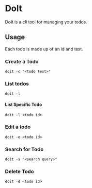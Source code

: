 # DoIt

DoIt is a cli tool for managing your todos.

## Usage

Each todo is made up of an id and text.

### Create a Todo

`doit -c "<todo text>"`

### List todos

`doit -l`

#### List Specific Todo

`doit -l <todo id>`

### Edit a todo

`doit -e <todo id>`

### Search for Todo
`doit -s "<search query>"`

### Delete Todo
`doit -d <todo id>`

